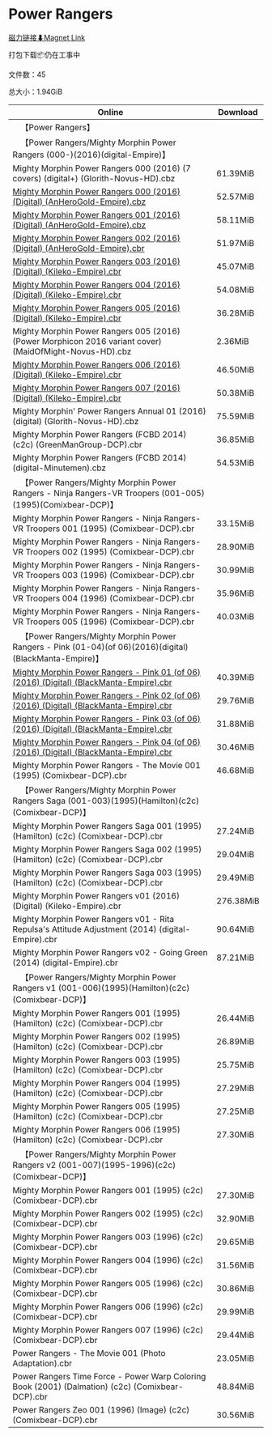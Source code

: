 # Power Rangers

[磁力链接⬇Magnet Link](magnet:?xt=urn:btih:d00889675bad87a7bc8e86695cd43f9d6dd9c0e0&dn=Power%20Rangers)

打包下载📦仍在工事中

文件数：45

总大小：1.94GiB

Online | Download
--- | ---
&emsp;【Power Rangers】 | 
&emsp;【Power Rangers/Mighty Morphin Power Rangers (000-)(2016)(digital-Empire)】 | 
Mighty Morphin Power Rangers 000 (2016) (7 covers) (digital+) (Glorith-Novus-HD).cbz | 61.39MiB
[Mighty Morphin Power Rangers 000 (2016) (Digital) (AnHeroGold-Empire).cbz](https://github.com/alicewish/markdown/blob/master/comic/Mighty-Morphin-Power-Rangers-000-2016-Digital-AnHeroGold-Empire-cbz.md) | 52.57MiB
[Mighty Morphin Power Rangers 001 (2016) (Digital) (AnHeroGold-Empire).cbz](https://github.com/alicewish/markdown/blob/master/comic/Mighty-Morphin-Power-Rangers-001-2016-Digital-AnHeroGold-Empire-cbz.md) | 58.11MiB
[Mighty Morphin Power Rangers 002 (2016) (Digital) (AnHeroGold-Empire).cbr](https://github.com/alicewish/markdown/blob/master/comic/Mighty-Morphin-Power-Rangers-002-2016-Digital-AnHeroGold-Empire-cbr.md) | 51.97MiB
[Mighty Morphin Power Rangers 003 (2016) (Digital) (Kileko-Empire).cbr](https://github.com/alicewish/markdown/blob/master/comic/Mighty-Morphin-Power-Rangers-003-2016-Digital-Kileko-Empire-cbr.md) | 45.07MiB
[Mighty Morphin Power Rangers 004 (2016) (Digital) (Kileko-Empire).cbr](https://github.com/alicewish/markdown/blob/master/comic/Mighty-Morphin-Power-Rangers-004-2016-Digital-Kileko-Empire-cbr.md) | 54.08MiB
[Mighty Morphin Power Rangers 005 (2016) (Digital) (Kileko-Empire).cbr](https://github.com/alicewish/markdown/blob/master/comic/Mighty-Morphin-Power-Rangers-005-2016-Digital-Kileko-Empire-cbr.md) | 36.28MiB
Mighty Morphin Power Rangers 005 (2016) (Power Morphicon 2016 variant cover) (MaidOfMight-Novus-HD).cbz | 2.36MiB
[Mighty Morphin Power Rangers 006 (2016) (Digital) (Kileko-Empire).cbr](https://github.com/alicewish/markdown/blob/master/comic/Mighty-Morphin-Power-Rangers-006-2016-Digital-Kileko-Empire-cbr.md) | 46.50MiB
[Mighty Morphin Power Rangers 007 (2016) (Digital) (Kileko-Empire).cbr](https://github.com/alicewish/markdown/blob/master/comic/Mighty-Morphin-Power-Rangers-007-2016-Digital-Kileko-Empire-cbr.md) | 50.38MiB
Mighty Morphin' Power Rangers Annual 01 (2016) (digital) (Glorith-Novus-HD).cbz | 75.59MiB
Mighty Morphin Power Rangers (FCBD 2014) (c2c) (GreenManGroup-DCP).cbr | 36.85MiB
Mighty Morphin Power Rangers (FCBD 2014) (digital-Minutemen).cbz | 54.53MiB
&emsp;【Power Rangers/Mighty Morphin Power Rangers - Ninja Rangers-VR Troopers (001-005)(1995)(Comixbear-DCP)】 | 
Mighty Morphin Power Rangers - Ninja Rangers-VR Troopers 001 (1995) (Comixbear-DCP).cbr | 33.15MiB
Mighty Morphin Power Rangers - Ninja Rangers-VR Troopers 002 (1995) (Comixbear-DCP).cbr | 28.90MiB
Mighty Morphin Power Rangers - Ninja Rangers-VR Troopers 003 (1996) (Comixbear-DCP).cbr | 30.99MiB
Mighty Morphin Power Rangers - Ninja Rangers-VR Troopers 004 (1996) (Comixbear-DCP).cbr | 35.96MiB
Mighty Morphin Power Rangers - Ninja Rangers-VR Troopers 005 (1996) (Comixbear-DCP).cbr | 40.03MiB
&emsp;【Power Rangers/Mighty Morphin Power Rangers - Pink (01-04)(of 06)(2016)(digital)(BlackManta-Empire)】 | 
[Mighty Morphin Power Rangers - Pink 01 (of 06) (2016) (Digital) (BlackManta-Empire).cbr](https://github.com/alicewish/markdown/blob/master/comic/Mighty-Morphin-Power-Rangers-Pink-01-of-06-2016-Digital-BlackManta-Empire-cbr.md) | 40.39MiB
[Mighty Morphin Power Rangers - Pink 02 (of 06) (2016) (Digital) (BlackManta-Empire).cbr](https://github.com/alicewish/markdown/blob/master/comic/Mighty-Morphin-Power-Rangers-Pink-02-of-06-2016-Digital-BlackManta-Empire-cbr.md) | 29.76MiB
[Mighty Morphin Power Rangers - Pink 03 (of 06) (2016) (Digital) (BlackManta-Empire).cbr](https://github.com/alicewish/markdown/blob/master/comic/Mighty-Morphin-Power-Rangers-Pink-03-of-06-2016-Digital-BlackManta-Empire-cbr.md) | 31.88MiB
[Mighty Morphin Power Rangers - Pink 04 (of 06) (2016) (Digital) (BlackManta-Empire).cbr](https://github.com/alicewish/markdown/blob/master/comic/Mighty-Morphin-Power-Rangers-Pink-04-of-06-2016-Digital-BlackManta-Empire-cbr.md) | 30.46MiB
Mighty Morphin Power Rangers - The Movie 001 (1995) (Comixbear-DCP).cbr | 46.68MiB
&emsp;【Power Rangers/Mighty Morphin Power Rangers Saga (001-003)(1995)(Hamilton)(c2c)(Comixbear-DCP)】 | 
Mighty Morphin Power Rangers Saga 001 (1995) (Hamilton) (c2c) (Comixbear-DCP).cbr | 27.24MiB
Mighty Morphin Power Rangers Saga 002 (1995) (Hamilton) (c2c) (Comixbear-DCP).cbr | 29.04MiB
Mighty Morphin Power Rangers Saga 003 (1995) (Hamilton) (c2c) (Comixbear-DCP).cbr | 29.49MiB
Mighty Morphin Power Rangers v01 (2016) (Digital) (Kileko-Empire).cbr | 276.38MiB
Mighty Morphin Power Rangers v01 - Rita Repulsa's Attitude Adjustment (2014) (digital-Empire).cbr | 90.64MiB
Mighty Morphin Power Rangers v02 - Going Green (2014) (digital-Empire).cbr | 87.21MiB
&emsp;【Power Rangers/Mighty Morphin Power Rangers v1 (001-006)(1995)(Hamilton)(c2c)(Comixbear-DCP)】 | 
Mighty Morphin Power Rangers 001 (1995) (Hamilton) (c2c) (Comixbear-DCP).cbr | 26.44MiB
Mighty Morphin Power Rangers 002 (1995) (Hamilton) (c2c) (Comixbear-DCP).cbr | 26.89MiB
Mighty Morphin Power Rangers 003 (1995) (Hamilton) (c2c) (Comixbear-DCP).cbr | 25.75MiB
Mighty Morphin Power Rangers 004 (1995) (Hamilton) (c2c) (Comixbear-DCP).cbr | 27.29MiB
Mighty Morphin Power Rangers 005 (1995) (Hamilton) (c2c) (Comixbear-DCP).cbr | 27.25MiB
Mighty Morphin Power Rangers 006 (1995) (Hamilton) (c2c) (Comixbear-DCP).cbr | 27.30MiB
&emsp;【Power Rangers/Mighty Morphin Power Rangers v2 (001-007)(1995-1996)(c2c)(Comixbear-DCP)】 | 
Mighty Morphin Power Rangers 001 (1995) (c2c) (Comixbear-DCP).cbr | 27.30MiB
Mighty Morphin Power Rangers 002 (1995) (c2c) (Comixbear-DCP).cbr | 32.90MiB
Mighty Morphin Power Rangers 003 (1996) (c2c) (Comixbear-DCP).cbr | 29.65MiB
Mighty Morphin Power Rangers 004 (1996) (c2c) (Comixbear-DCP).cbr | 31.56MiB
Mighty Morphin Power Rangers 005 (1996) (c2c) (Comixbear-DCP).cbr | 30.86MiB
Mighty Morphin Power Rangers 006 (1996) (c2c) (Comixbear-DCP).cbr | 29.99MiB
Mighty Morphin Power Rangers 007 (1996) (c2c) (Comixbear-DCP).cbr | 29.44MiB
Power Rangers - The Movie 001 (Photo Adaptation).cbr | 23.05MiB
Power Rangers Time Force - Power Warp Coloring Book (2001) (Dalmation) (c2c) (Comixbear-DCP).cbr | 48.84MiB
Power Rangers Zeo 001 (1996) (Image) (c2c) (Comixbear-DCP).cbr | 30.56MiB